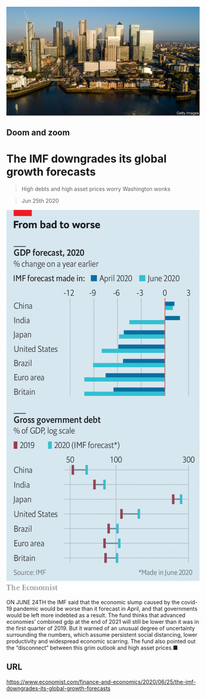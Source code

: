 ![](./images/20200627_FNP502.jpg)

## Doom and zoom

# The IMF downgrades its global growth forecasts

> High debts and high asset prices worry Washington wonks

> Jun 25th 2020





![](./images/20200627_FNC218.png)

ON JUNE 24TH the IMF said that the economic slump caused by the covid-19 pandemic would be worse than it forecast in April, and that governments would be left more indebted as a result. The fund thinks that advanced economies’ combined gdp at the end of 2021 will still be lower than it was in the first quarter of 2019. But it warned of an unusual degree of uncertainty surrounding the numbers, which assume persistent social distancing, lower productivity and widespread economic scarring. The fund also pointed out the “disconnect” between this grim outlook and high asset prices.■

## URL

https://www.economist.com/finance-and-economics/2020/06/25/the-imf-downgrades-its-global-growth-forecasts
